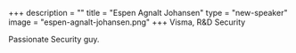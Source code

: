 +++
description = ""
title = "Espen Agnalt Johansen"
type = "new-speaker"
image = "espen-agnalt-johansen.png"
+++
Visma, R&D Security

Passionate Security guy.
